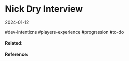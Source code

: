 # Nick Dry Interview
2024-01-12


#dev-intentions #players-experience #progression #to-do 
#### Related:


#### Reference:
